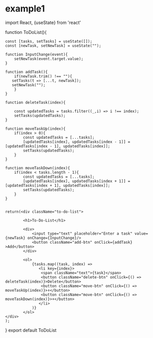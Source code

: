 # example1

import React, {useState} from 'react'

function ToDoList(){
     
    const [tasks, setTasks] = useState([]);
    const [newTask, setNewTask] = useState("");

    function InputChange(event){
        setNewTask(event.target.value);
    }

    function addTask(){
        if(newTask.trim() !== ""){
       setTasks(t => [...t, newTask]);
       setNewTask("");
        }
    }

    function deleteTask(index){
        
        const updatedTasks = tasks.filter((_,i) => i !== index);
        setTasks(updatedTasks);
    }

    function moveTaskUp(index){
        if(index > 0){
            const updatedTasks = [...tasks];
            [updatedTasks[index], updatedTasks[index - 1]] =  [updatedTasks[index - 1], updatedTasks[index]];
            setTasks(updatedTasks);
        }
    } 

    function moveTaskDown(index){
        if(index < tasks.length - 1){
            const updatedTasks = [...tasks];
            [updatedTasks[index], updatedTasks[index + 1]] =  [updatedTasks[index + 1], updatedTasks[index]];
            setTasks(updatedTasks);
        }
    }


    return(<div className="to-do-list">
            
            <h1>To-Do-List</h1>

            <div>
                <input type="text" placeholder="Enter a task" value={newTask} onChange={InputChange}/>
                <button className="add-btn" onClick={addTask} >Add</button>
            </div>

            <ol>
                {tasks.map((task, index) =>
                   <li key={index}>
                    <span className="text">{task}</span>
                    <button className="delete-btn" onClick={() => deleteTask(index)}>Delete</button>
                    <button className="move-btn" onClick={() => moveTaskUp(index)}>⬆️</button>
                    <button className="move-btn" onClick={() => moveTaskDown(index)}>⬇️</button>
                   </li>
                )}
            </ol>
    </div>
    );
}
export default ToDoList
